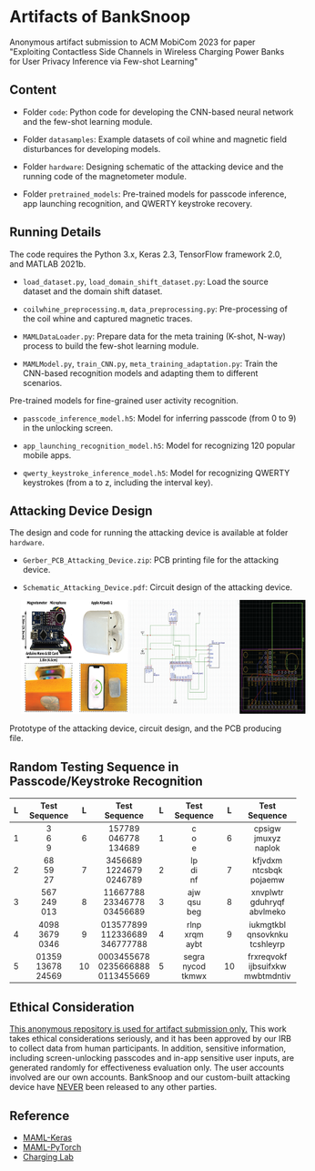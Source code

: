 # Artifacts of BankSnoop
Anonymous artifact submission to ACM MobiCom 2023 for paper "Exploiting Contactless Side Channels in Wireless Charging Power Banks for User Privacy Inference via Few-shot Learning"

## Content

* Folder `code`: Python code for developing the CNN-based neural network and the few-shot learning module.

* Folder `datasamples`: Example datasets of coil whine and magnetic field disturbances for developing models.

* Folder `hardware`: Designing schematic of the attacking device and the running code of the magnetometer module.

* Folder `pretrained_models`: Pre-trained models for passcode inference, app launching recognition, and QWERTY keystroke recovery.

## Running Details
The code requires the Python 3.x, Keras 2.3, TensorFlow framework 2.0, and MATLAB 2021b.

* `load_dataset.py`, `load_domain_shift_dataset.py`: Load the source dataset and the domain shift dataset.

* `coilwhine_preprocessing.m`, `data_preprocessing.py`: Pre-processing of the coil whine and captured magnetic traces.

* `MAMLDataLoader.py`: Prepare data for the meta training (K-shot, N-way) process to build the few-shot learning module.

* `MAMLModel.py`, `train_CNN.py`, `meta_training_adaptation.py`: Train the CNN-based recognition models and adapting them to different scenarios.

Pre-trained models for fine-grained user activity recognition.

* `passcode_inference_model.h5`: Model for inferring passcode (from 0 to 9) in the unlocking screen.

* `app_launching_recognition_model.h5`: Model for recognizing 120 popular mobile apps.

* `qwerty_keystroke_inference_model.h5`: Model for recognizing QWERTY keystrokes (from a to z, including the interval key).

## Attacking Device Design

The design and code for running the attacking device is available at folder `hardware`.

* `Gerber_PCB_Attacking_Device.zip`: PCB printing file for the attacking device.

* `Schematic_Attacking_Device.pdf`: Circuit design of the attacking device.

<p align="left">
     <img src="./figures/attacking_device.png" width = "500" height = "200" hspace="20"/>
</p>
<p align="left">
Prototype of the attacking device, circuit design, and the PCB producing file.
</p>

## Random Testing Sequence in Passcode/Keystroke Recognition

| **L** |    **Test Sequence**    | **L** |            **Test Sequence**           | **L** |    **Test Sequence**    | **L** |            **Test Sequence**           |
|:-----:|:-----------------------:|:-----:|:--------------------------------------:|:-----:|:-----------------------:|:-----:|:--------------------------------------:|
|   1   |       3<br>6<br>9       |   6   |       157789<br>046778<br>134689       |   1   |       c<br>o<br>e       |   6   |       cpsigw<br>jmuxyz<br>naplok       |
|   2   |      68<br>59<br>27     |   7   |      3456689<br>1224679<br>0246789     |   2   |      lp<br>di<br>nf     |   7   |      kfjvdxm<br>ntcsbqk<br>pojaemw     |
|   3   |    567<br>249<br>013    |   8   |    11667788<br>23346778<br>03456689    |   3   |    ajw<br>qsu<br>beg    |   8   |    xnvplwtr<br>gduhryqf<br>abvlmeko    |
|   4   |   4098<br>3679<br>0346  |   9   |   013577899<br>112336689<br>346777788  |   4   |   rlnp<br>xrqm<br>aybt  |   9   |   iukmgtkbl<br>qnsovknku<br>tcshleyrp  |
|   5   | 01359<br>13678<br>24569 |   10  | 0003455678<br>0235666888<br>0113455669 |   5   | segra<br>nycod<br>tkmwx |   10  | frxreqvokf<br>ijbsuifxkw<br>mwbtmdntiv |

## Ethical Consideration

<ins>This anonymous repository is used for artifact submission only.</ins> This work takes ethical considerations seriously, and it has been approved by our IRB to collect data from human participants.
In addition, sensitive information, including screen-unlocking passcodes and in-app sensitive user inputs, are generated randomly for effectiveness evaluation only.
The user accounts involved are our own accounts.
BankSnoop and our custom-built attacking device have <ins>NEVER</ins> been released to any other parties.

## Reference

* [MAML-Keras](https://github.com/Runist/MAML-keras)
* [MAML-PyTorch](https://github.com/dragen1860/MAML-Pytorch)
* [Charging Lab](https://www.chargerlab.com/)
